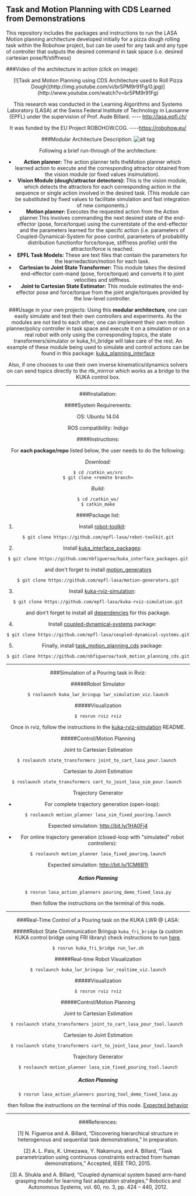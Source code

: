 ## Task and Motion Planning with CDS Learned from Demonstrations
This repository includes the packages and instructions to run the LASA Motion planning architecture developed initially for a pizza dough rolling task within the Robohow project, but can be used for any task and any type of controller that outputs the desired command in task space (i.e. desired cartesian pose/ft/stiffness)

###Video of the architecture in action (click on image):
<div style="text-align:center">
[![Task and Motion Planning using CDS Architecture used to Roll Pizza Dough](http://img.youtube.com/vi/br5PM9r91Fg/0.jpg)](http://www.youtube.com/watch?v=br5PM9r91Fg)

This research was conducted in the Learning Algorithms and Systems Laboratory (LASA) at the Swiss Federal Institute of Technology in Lausanne (EPFL) under the supervision of Prof. Aude Billard.  ---- http://lasa.epfl.ch/

It was funded by the EU Project ROBOHOW.COG. ----https://robohow.eu/

###Modular Architecture Description:
![alt tag](https://cloud.githubusercontent.com/assets/761512/10681561/a4dfd458-792a-11e5-973b-0c196fbf9277.png)

Following a brief run-through of the architecture:

  - **Action  planner:** The  action  planner  tells  theMotion  planner which  learned  action  to execute and the corresponding attractor obtained from the vision module (or fixed values insimulation).
  - **Vision Module (dough/attractor detectors):** This is the vision module, which detects the attractors for each corresponding action in the sequence or single action involved in the desired task.  (This module can be substituted by fixed values to facilitate simulation and fast integration of new components.)
  - **Motion planner:** Executes the requested action from the Action planner.This involves commanding the next desired state of the end-effector (pose, force/torque) using the currentstate of the end-effector and the parameters learned for the specifc action (i.e.  parameters of Coupled-Dynamical-System for pose control, parameters of probability distribution functionfor force/torque, stiffness profile) until the attractor/force is reached.
  - **EPFL  Task  Models:** These  are  text  files  that  contain  the  parameters  for  the  learnedaction/motion for each task.
  - **Cartesian to Joint State Transformer:** This module takes the desired end-effector com-mand (pose, force/torque) and converts it to joint velocities and stiffness.
  - **Joint to Cartesian State Estimator:** This module estimates the end-effector pose and force/torque from the joint angle/torques provided by the low-level controller.
  
###Usage in your own projects:
Using this **modular architecture**, one can easily simulate and test their own controllers and experiments. As the modules are not tied to each other, one can implement their own motion planner/policy controller in task space and execute it on a simulation or on a real robot with only using the corresponding topics, the state transformers/simulator or kuka_fri_bridge will take care of the rest. An example of these module being used to simulate and control actions can be found in this package:  [kuka_planning_interface ](https://github.com/gpldecha/kuka_planning_interface )

Also, if one chooses to use their own inverse kinematics/dynamics solvers on can send topics directly to the rtk_mirrror which works as a bridge to the KUKA control box. 

---
###Installation:

####System Requirements:

OS: Ubuntu 14.04

ROS compatibility: Indigo

####Instructions:

For **each package/repo** listed below, the user needs to do the following:

*Download:*
```
$ cd /catkin_ws/src
$ git clone <remote branch>
```
*Build:*
```
$ cd /catkin_ws/
$ catkin_make
```
####Package list:
  1. Install [robot-toolkit](https://github.com/epfl-lasa/robot-toolkit):
  ```
  $ git clone https://github.com/epfl-lasa/robot-toolkit.git
  ```

  2. Install [kuka_interface_packages](https://github.com/nbfigueroa/kuka_interface_packages):
  ```
  $ git clone https://github.com/nbfigueroa/kuka_interface_packages.git
  ```
  and don't forget to install [motion_generators](https://github.com/epfl-lasa/motion-generators) 
  ```
  $ git clone https://github.com/epfl-lasa/motion-generators.git
  ```

  3. Install [kuka-rviz-simulation](https://github.com/epfl-lasa/kuka-rviz-simulation):
  ```
  $ git clone https://github.com/epfl-lasa/kuka-rviz-simulation.git
  ```
  and don't forget to install all [dependencies](https://github.com/epfl-lasa/kuka-rviz-simulation) for this package.

  4. Install [coupled-dynamical-systems](https://github.com/epfl-lasa/coupled-dynamical-systems) package:
  ```
  $ git clone https://github.com/epfl-lasa/coupled-dynamical-systems.git
  ```

  5. Finally, install [task_motion_planning_cds](https://github.com/nbfigueroa/task_motion_planning_cds) package:
  ```
  $ git clone https://github.com/nbfigueroa/task_motion_planning_cds.git
  ```
  
---  

###Simulation of a Pouring task in Rviz:

#####Robot Simulator
```
$ roslaunch kuka_lwr_bringup lwr_simulation_viz.launch
```

#####Visualization
```
$ rosrun rviz rviz
```
Once in rviz, follow the instructions in the [kuka-rviz-simulation](https://github.com/epfl-lasa/kuka-rviz-simulation) README.

#####Control/Motion Planning

Joint to Cartesian Estimation
```
$ roslaunch state_transformers joint_to_cart_lasa_pour.launch 
```

Cartesian to Joint Estimation
```
$ roslaunch state_transformers cart_to_joint_lasa_sim_pour.launch 
```

Trajectory Generator
  - For complete trajectory generation (open-loop):
  ```
  $ roslaunch motion_planner lasa_sim_fixed_pouring.launch
  ```
  
  Expected simulation: http://bit.ly/1HA0Fj4
  
  - For online trajectory generation (closed-loop with "simulated" robot controllers):
  ```
  $ roslaunch motion_planner lasa_fixed_pouring.launch
  ```
  
  Expected simulation: http://bit.ly/1CM6BTt
  
##### Action Planning  
```
$ rosrun lasa_action_planners pouring_demo_fixed_lasa.py
```
then follow the instructions on the terminal of this node.

---  

###Real-Time Control of a Pouring task on the KUKA LWR @ LASA:


#####Robot State Communication
Bringup ```kuka_fri_bridge``` (a custom KUKA control bridge using FRI library) check instructions to run [here](https://github.com/nbfigueroa/kuka_interface_packages.git).
```
$ rosrun kuka_fri_bridge run_lwr.sh
```
#####Real-time Robot Visualization
```
$ roslaunch kuka_lwr_bringup lwr_realtime_viz.launch
```

#####Visualization
```
$ rosrun rviz rviz
```

#####Control/Motion Planning

Joint to Cartesian Estimation
```
$ roslaunch state_transformers joint_to_cart_lasa_pour_tool.launch 
```

Cartesian to Joint Estimation
```
$ roslaunch state_transformers cart_to_joint_lasa_pour_tool.launch 
```

Trajectory Generator
```
$ roslaunch motion_planner lasa_sim_fixed_pouring_tool.launch
```

##### Action Planning  
```
$ rosrun lasa_action_planners pouring_tool_demo_fixed_lasa.py
```
then follow the instructions on the terminal of this node. [Expected behavior](https://www.dropbox.com/s/fgxrk9lj5avlw0j/pour_demo.mp4?dl=0)

---

###References:

[1] N. Figueroa and A. Billard, “Discovering hierarchical structure in heterogenous and sequential task demonstrations,” In preparation.

[2] A. L. Pais, K. Umezawa, Y. Nakamura, and A. Billard, “Task parametrization using continuous constraints extracted from human demonstrations,” Accepted, IEEE TRO, 2015.

[3] A. Shukla and A. Billard, “Coupled dynamical system based arm-hand grasping model for learning fast adaptation strategies,” Robotics and Autonomous Systems, vol. 60, no. 3, pp. 424 – 440, 2012.
